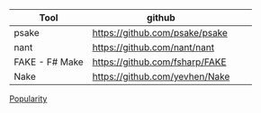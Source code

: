 | Tool           | github                         |   |   |
|----------------|--------------------------------|---|---|
| psake          | https://github.com/psake/psake |   |   |
| nant           | https://github.com/nant/nant   |   |   |
| FAKE - F# Make | https://github.com/fsharp/FAKE |   |   |
| Nake           | https://github.com/yevhen/Nake |   |   |

[Popularity](https://star-history.t9t.io/#fsharp/FAKE&psake/psake&nant/nant&yevhen/Nake)
